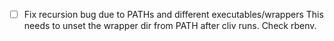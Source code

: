 - [ ] Fix recursion bug due to PATHs and different executables/wrappers
      This needs to unset the wrapper dir from PATH after cliv runs.
      Check rbenv.
